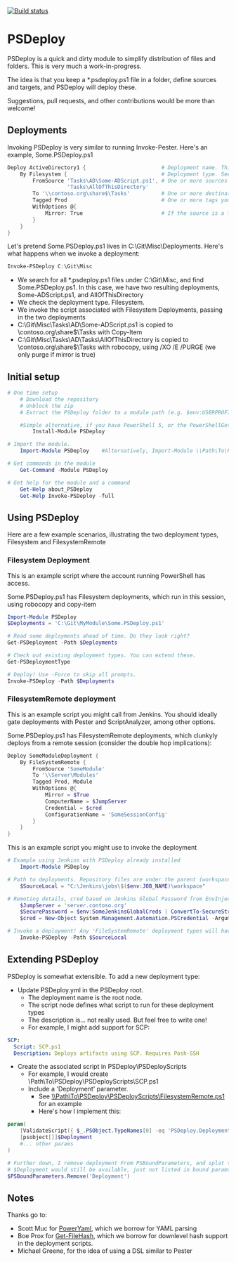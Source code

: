 [![Build status](https://ci.appveyor.com/api/projects/status/ntgl2679yn4g4m2b/branch/master?svg=true)](https://ci.appveyor.com/project/RamblingCookieMonster/psdeploy/branch/master)

PSDeploy
========

PSDeploy is a quick and dirty module to simplify distribution of files and folders. This is very much a work-in-progress.

The idea is that you keep a *.psdeploy.ps1 file in a folder, define sources and targets, and PSDeploy will deploy these.

Suggestions, pull requests, and other contributions would be more than welcome!

## Deployments

Invoking PSDeploy is very similar to running Invoke-Pester.  Here's an example, Some.PSDeploy.ps1

```powershell
Deploy ActiveDirectory1 {                        # Deployment name. This needs to be unique. Call it whatever you want.
    By Filesystem {                              # Deployment type. See Get-PSDeploymentType
        FromSource 'Tasks\AD\Some-ADScript.ps1', # One or more sources to deploy. Absolute, or relative to deployment.yml parent
                   'Tasks\AllOfThisDirectory'
        To '\\contoso.org\share$\Tasks'          # One or more destinations to deploy the sources to
        Tagged Prod                              # One or more tags you can use to restrict deployments or queries
        WithOptions @{
            Mirror: True                         # If the source is a folder, triggers robocopy purge. Danger.
        }
    }
}
```

Let's pretend Some.PSDeploy.ps1 lives in C:\Git\Misc\Deployments. Here's what happens when we invoke a deployment:

```powershell
Invoke-PSDeploy C:\Git\Misc
```

 * We search for all *.psdeploy.ps1 files under C:\Git\Misc, and find Some.PSDeploy.ps1. In this case, we have two resulting deployments, Some-ADScript.ps1, and AllOfThisDirectory
 * We check the deployment type. Filesystem.
 * We invoke the script associated with Filesystem Deployments, passing in the two deployments
 * C:\Git\Misc\Tasks\AD\Some-ADScript.ps1 is copied to \\contoso.org\share$\Tasks with Copy-Item
 * C:\Git\Misc\Tasks\AD\Tasks\AllOfThisDirectory is copied to \\contoso.org\share$\Tasks with robocopy, using /XO /E /PURGE (we only purge if mirror is true)

## Initial setup

```powershell
# One time setup
    # Download the repository
    # Unblock the zip
    # Extract the PSDeploy folder to a module path (e.g. $env:USERPROFILE\Documents\WindowsPowerShell\Modules\)

    #Simple alternative, if you have PowerShell 5, or the PowerShellGet module:
        Install-Module PSDeploy

# Import the module.
    Import-Module PSDeploy    #Alternatively, Import-Module \\Path\To\PSDeploy

# Get commands in the module
    Get-Command -Module PSDeploy

# Get help for the module and a command
    Get-Help about_PSDeploy
    Get-Help Invoke-PSDeploy -full
```

## Using PSDeploy

Here are a few example scenarios, illustrating the two deployment types, Filesystem and FilesystemRemote

### Filesystem Deployment

This is an example script where the account running PowerShell has access.

Some.PSDeploy.ps1 has Filesystem deployments, which run in this session, using robocopy and copy-item

```PowerShell
Import-Module PSDeploy
$Deployments = 'C:\Git\MyModule\Some.PSDeploy.ps1'

# Read some deployments ahead of time. Do they look right?
Get-PSDeployment -Path $Deployments

# Check out existing deployment types. You can extend these.
Get-PSDeploymentType

# Deploy! Use -Force to skip all prompts.
Invoke-PSDeploy -Path $Deployments
```

### FilesystemRemote deployment

This is an example script you might call from Jenkins. You should ideally gate deployments with Pester and ScriptAnalyzer, among other options.

Some.PSDeploy.ps1 has FilesystemRemote deployments, which clunkyly deploys from a remote session (consider the double hop implications):

```powershell
Deploy SomeModuleDeployment {
    By FileSystemRemote {
        FromSource 'SomeModule'
        To '\\Server\Modules'
        Tagged Prod, Module
        WithOptions @{
            Mirror = $True
            ComputerName = $JumpServer
            Credential = $cred
            ConfigurationName = 'SomeSessionConfig'
        }
    }
}
```

This is an example script you might use to invoke the deployment

```PowerShell
# Example using Jenkins with PSDeploy already installed
    Import-Module PSDeploy

# Path to deployments. Repository files are under the parent (workspace) directory.
    $SourceLocal = "C:\Jenkins\jobs\$($env:JOB_NAME)\workspace"

# Remoting details, cred based on Jenkins Global Password from EnvInject
    $JumpServer = 'server.contoso.org'
    $SecurePassword = $env:SomeJenkinsGlobalCreds | ConvertTo-SecureString -AsPlainText -Force
    $cred = New-Object System.Management.Automation.PSCredential -ArgumentList "contoso\SomeUser", $SecurePassword

# Invoke a deployment! Any 'FileSystemRemote' deployment types will have the DeploymentParameters.FilesystemRemote parameters splatted
    Invoke-PSDeploy -Path $SourceLocal
```

## Extending PSDeploy

PSDeploy is somewhat extensible. To add a new deployment type:

* Update PSDeploy.yml in the PSDeploy root.
  * The deployment name is the root node.
  * The script node defines what script to run for these deployment types
  * The description is... not really used. But feel free to write one!
  * For example, I might add support for SCP:

```yaml
SCP:
  Script: SCP.ps1
  Description: Deploys artifacts using SCP. Requires Posh-SSH
```

* Create the associated script in PSDeploy\PSDeployScripts
  * For example, I would create \\Path\To\PSDeploy\PSDeployScripts\SCP.ps1
  * Include a 'Deployment' parameter.
    * See [\\\\Path\To\PSDeploy\PSDeployScripts\FilesystemRemote.ps1](https://github.com/RamblingCookieMonster/PSDeploy/blob/master/PSDeploy%2FPSDeployScripts%2FFilesystemRemote.ps1) for an example
    * Here's how I implement this:

```powershell
param(
    [ValidateScript({ $_.PSObject.TypeNames[0] -eq 'PSDeploy.Deployment' })]
    [psobject[]]$Deployment
    #... other params
)

# Further down, I remove deployment From PSBoundParameters, and splat that as needed.
# $Deployment would still be available, just not listed in bound params.
$PSBoundParameters.Remove('Deployment')
```

## Notes

Thanks go to:

* Scott Muc for [PowerYaml](https://github.com/scottmuc/PowerYaml), which we borrow for YAML parsing
* Boe Prox for [Get-FileHash](http://learn-powershell.net/2013/03/25/use-powershell-to-calculate-the-hash-of-a-file/), which we borrow for downlevel hash support in the deployment scripts.
* Michael Greene, for the idea of using a DSL similar to Pester
